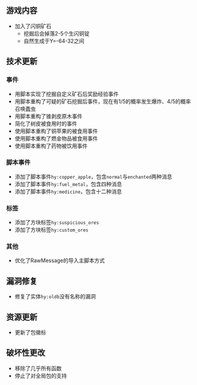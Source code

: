## 游戏内容

- 加入了闪铜矿石
  - 挖掘后会掉落2-5个生闪铜锭
  - 自然生成于Y=-64-32之间

## 技术更新

### 事件

- 用脚本实现了挖掘自定义矿石后奖励经验事件
- 用脚本重构了可疑的矿石挖掘后事件，现在有1/5的概率发生爆炸、4/5的概率召唤蠹虫
- 用脚本重构了锥剥皮原木事件
- 简化了树皮被食用时的事件
- 使用脚本重构了铜苹果的被食用事件
- 使用脚本重构了燃金物品被食用事件
- 使用脚本重构了药物被饮用事件

### 脚本事件

- 添加了脚本事件`hy:copper_apple`，包含`normal`与`enchanted`两种消息
- 添加了脚本事件`hy:fuel_metal`，包含四种消息
- 添加了脚本事件`hy:medicine`，包含十二种消息

### 标签

- 添加了方块标签`hy:suspicious_ores`
- 添加了方块标签`hy:custom_ores`

### 其他

- 优化了RawMessage的导入主脚本方式

## 漏洞修复

- 修复了实体`hy:oldb`没有名称的漏洞

## 资源更新

- 更新了包徽标

## 破坏性更改

- 移除了几乎所有函数
- 停止了对全局包的支持
